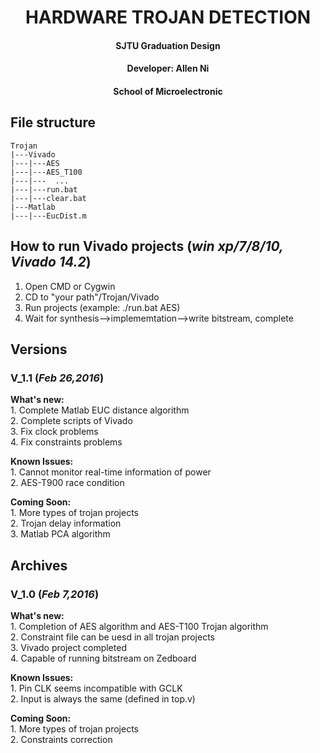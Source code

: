 # <center>HARDWARE TROJAN DETECTION</center>
#### <center>SJTU Graduation Design</center>
#### <center>Developer: Allen Ni</center>
#### <center>School of Microelectronic</center>

## File structure  
    Trojan  
    |---Vivado  
    |---|---AES  
    |---|---AES_T100
    |---|---  ...  
    |---|---run.bat  
    |---|---clear.bat  
    |---Matlab
    |---|---EucDist.m  

##  How to run Vivado projects (*win xp/7/8/10, Vivado 14.2*)  
1. Open CMD or Cygwin  
2. CD to "your path"/Trojan/Vivado  
3. Run projects (example: ./run.bat AES)
4. Wait for synthesis-->implememtation-->write bitstream, complete   


##  Versions
### V_1.1 (*Feb 26,2016*)
**What's new:**  
    1. Complete Matlab EUC distance algorithm  
    2. Complete scripts of Vivado  
    3. Fix clock problems  
    4. Fix constraints problems  

**Known Issues:**  
    1. Cannot monitor real-time information of power  
    2. AES-T900 race condition  

**Coming Soon:**  
    1. More types of trojan projects  
    2. Trojan delay information  
    3. Matlab PCA algorithm  

##  Archives
### V_1.0 (*Feb 7,2016*)
**What's new:**  
    1. Completion of AES algorithm and AES-T100 Trojan algorithm  
    2. Constraint file can be uesd in all trojan projects  
    3. Vivado project completed  
    4. Capable of running bitstream on Zedboard  

**Known Issues:**  
    1. Pin CLK seems incompatible with GCLK  
    2. Input is always the same (defined in top.v)  

**Coming Soon:**  
    1. More types of trojan projects  
    2. Constraints correction  


